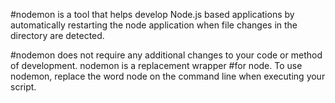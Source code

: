 #nodemon is a tool that helps develop Node.js based applications by automatically restarting the node application when file changes in the directory are detected.

#nodemon does not require any additional changes to your code or method of development. nodemon is a replacement wrapper #for node. To use nodemon, replace the word node on the command line when executing your script.